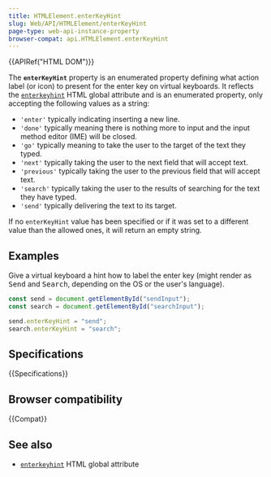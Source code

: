```yaml
---
title: HTMLElement.enterKeyHint
slug: Web/API/HTMLElement/enterKeyHint
page-type: web-api-instance-property
browser-compat: api.HTMLElement.enterKeyHint
---
```


{{APIRef("HTML DOM")}}

The **`enterKeyHint`** property is an enumerated property defining
what action label (or icon) to present for the enter key on virtual keyboards.
It reflects the [`enterkeyhint`](/en-US/docs/Web/HTML/Global_attributes/enterkeyhint)
HTML global attribute and is an enumerated property, only accepting the following values
as a string:

- `'enter'` typically indicating inserting a new line.
- `'done'` typically meaning there is nothing more to input and the input method editor (IME) will be closed.
- `'go'` typically meaning to take the user to the target of the text they typed.
- `'next'` typically taking the user to the next field that will accept text.
- `'previous'` typically taking the user to the previous field that will accept text.
- `'search'` typically taking the user to the results of searching for the text they have typed.
- `'send'` typically delivering the text to its target.

If no `enterKeyHint` value has been specified or if it was set to a different value than the allowed ones, it will return an empty string.

## Examples

Give a virtual keyboard a hint how to label the enter key (might render as <kbd>Send</kbd> and <kbd>Search</kbd>, depending on the OS or the user's language).

```js
const send = document.getElementById("sendInput");
const search = document.getElementById("searchInput");

send.enterKeyHint = "send";
search.enterKeyHint = "search";
```

## Specifications

{{Specifications}}

## Browser compatibility

{{Compat}}

## See also

- [`enterkeyhint`](/en-US/docs/Web/HTML/Global_attributes/enterkeyhint) HTML global attribute
